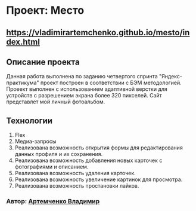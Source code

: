 # Проект: Место
https://vladimirartemchenko.github.io/mesto/index.html
------
## **Описание проекта**
Данная работа выполнена по заданию четвертого спринта "Яндекс-практикума" проект построен в соответствии с БЭМ методологией.
Проеект выполнен с использованием адаптивной верстки для устройств с разрешением экрана более 320 пикселей. Сайт представлет мой личный фотоальбом.
## **Технологии**
1. Flex
2. Медиа-запросы
3. Реализована возможность открытия формы для редактирования данных профиля и их сохранения.
4. Реализована возможность добавления новых карточек с фотографиями и описанием.
5. Реализована возможность удаления карточек.
6. Реализована возможность увеличение картинок для просмотра.
7. Реализована возможность простановки лайков.


### Автор: [Артемченко Владимир](mailto:voartemchenko@gmail.com)